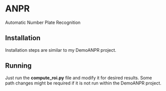# ANPR
Automatic Number Plate Recognition

## Installation

Installation steps are similar to my DemoANPR project.

## Running

Just run the **compute_roi.py** file and modify it for desired results. Some path changes might be required if it is not run within the DemoANPR project.
